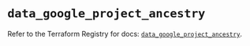 # `data_google_project_ancestry`

Refer to the Terraform Registry for docs: [`data_google_project_ancestry`](https://registry.terraform.io/providers/hashicorp/google/6.49.2/docs/data-sources/project_ancestry).

